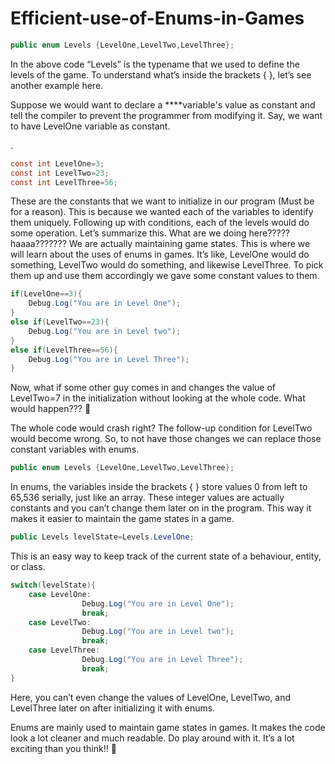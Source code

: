 # Efficient-use-of-Enums-in-Games

```csharp
public enum Levels {LevelOne,LevelTwo,LevelThree};
```

In the above code “Levels” is the typename that we used to define the levels of the game. To understand what’s inside the brackets { }, let’s see another example here.

Suppose we would want to declare a ****variable's value as constant and tell the compiler to prevent the programmer from modifying it. Say, we want to have LevelOne variable as constant. 

.

```csharp
const int LevelOne=3;
const int LevelTwo=23;
const int LevelThree=56;
```

These are the constants that we want to initialize in our program (Must be for a reason). This is because we wanted each of the variables to identify them uniquely. Following up with conditions, each of the levels would do some operation. Let’s summarize this. What are we doing here????? haaaa??????? We are actually maintaining game states. This is where we will learn about the uses of enums in games. It’s like, LevelOne would do something, LevelTwo would do something, and likewise LevelThree. To pick them up and use them accordingly we gave some constant values to them. 

```csharp
if(LevelOne==3){
	Debug.Log("You are in Level One");
}
else if(LevelTwo==23){
	Debug.Log("You are in Level two");
}
else if(LevelThree==56){
	Debug.Log("You are in Level Three");
}
```

Now, what if some other guy comes in and changes the value of LevelTwo=7 in the initialization without looking at the whole code. What would happen??? 🤔

The whole code would crash right? The follow-up condition for LevelTwo would become wrong. So, to not have those changes we can replace those constant variables with enums.

```csharp
public enum Levels {LevelOne,LevelTwo,LevelThree};
```

In enums, the variables inside the brackets { } store values 0 from left to 65,536 serially, just like an array. These integer values are actually constants and you can’t change them later on in the program. This way it makes it easier to maintain the game states in a game.

```csharp
public Levels levelState=Levels.LevelOne;
```

This is an easy way to keep track of the current state of a behaviour, entity, or class.

```csharp
switch(levelState){
	case LevelOne:
				Debug.Log("You are in Level One");
				break;
	case LevelTwo:
				Debug.Log("You are in Level two");
				break;
	case LevelThree:
				Debug.Log("You are in Level Three");
				break;
}
```

Here, you can’t even change the values of LevelOne, LevelTwo, and LevelThree later on after initializing it with enums.

Enums are mainly used to maintain game states in games. It makes the code look a lot cleaner and much readable. Do play around with it. It’s a lot exciting than you think!! 🤪
